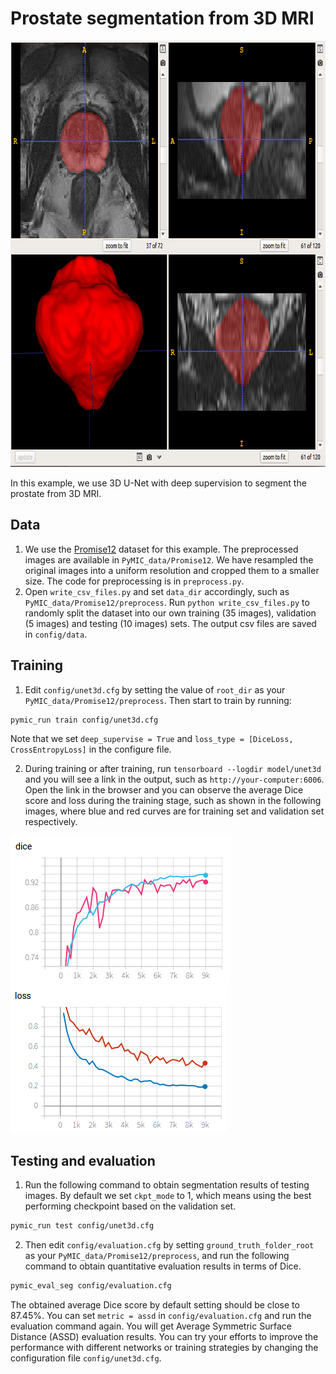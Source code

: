# Prostate segmentation from 3D MRI
<img src="./picture/seg_example.png" width="796" height="682"/> 

In this example, we use 3D U-Net with deep supervision to segment the prostate from 3D MRI. 

## Data 
1. We use the [Promise12][promise12_link] dataset for this example. The preprocessed images are available in `PyMIC_data/Promise12`. We have resampled the original images into a uniform resolution and cropped them to a smaller size. The code for preprocessing is in  `preprocess.py`.
2. Open `write_csv_files.py` and set `data_dir` accordingly, such as `PyMIC_data/Promise12/preprocess`. Run `python write_csv_files.py` to randomly split the dataset into our own training (35 images), validation (5 images) and testing (10 images) sets. The output csv files are saved in `config/data`.

[promise12_link]:https://promise12.grand-challenge.org/

## Training
1. Edit `config/unet3d.cfg` by setting the value of `root_dir` as your `PyMIC_data/Promise12/preprocess`. Then start to train by running:
 
```bash
pymic_run train config/unet3d.cfg
```

Note that we set `deep_supervise = True` and `loss_type = [DiceLoss, CrossEntropyLoss]` in the configure file. 

2. During training or after training, run `tensorboard --logdir model/unet3d` and you will see a link in the output, such as `http://your-computer:6006`. Open the link in the browser and you can observe the average Dice score and loss during the training stage, such as shown in the following images, where blue and red curves are for training set and validation set respectively. 

![avg_dice](./picture/train_avg_dice.png)
![avg_loss](./picture/train_avg_loss.png)

## Testing and evaluation
1. Run the following command to obtain segmentation results of testing images. By default we set `ckpt_mode` to 1, which means using the best performing checkpoint based on the validation set.

```bash
pymic_run test config/unet3d.cfg
```

2. Then edit `config/evaluation.cfg` by setting `ground_truth_folder_root` as your `PyMIC_data/Promise12/preprocess`, and run the following command to obtain quantitative evaluation results in terms of Dice. 

```bash
pymic_eval_seg config/evaluation.cfg
```

The obtained average Dice score by default setting should be close to 87.45%. You can set `metric = assd` in `config/evaluation.cfg` and run the evaluation command again. You will get Average Symmetric Surface Distance (ASSD) evaluation results. You can try your efforts to improve the performance with different networks or training strategies by changing the configuration file `config/unet3d.cfg`.

